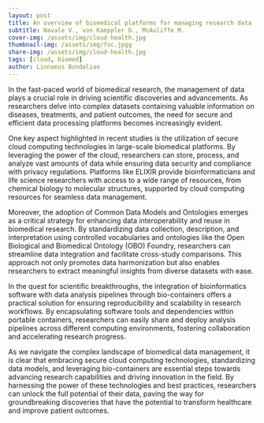 ```yaml
---
layout: post
title: An overview of biomedical platforms for managing research data
subtitle: Navale V., von Kaeppler D., McAuliffe M.
cover-img: /assets/img/cloud-health.jpg
thumbnail-img: /assets/img/foc.jpgg
share-img: /assets/img/cloud-health.jpg
tags: [cloud, biomed]
author: Linnaeus Bundalian
---
```


In the fast-paced world of biomedical research, the management of data plays a crucial role in driving scientific discoveries and advancements. As researchers delve into complex datasets containing valuable information on diseases, treatments, and patient outcomes, the need for secure and efficient data processing platforms becomes increasingly evident.

One key aspect highlighted in recent studies is the utilization of secure cloud computing technologies in large-scale biomedical platforms. By leveraging the power of the cloud, researchers can store, process, and analyze vast amounts of data while ensuring data security and compliance with privacy regulations. Platforms like ELIXIR provide bioinformaticians and life science researchers with access to a wide range of resources, from chemical biology to molecular structures, supported by cloud computing resources for seamless data management.

Moreover, the adoption of Common Data Models and Ontologies emerges as a critical strategy for enhancing data interoperability and reuse in biomedical research. By standardizing data collection, description, and interpretation using controlled vocabularies and ontologies like the Open Biological and Biomedical Ontology (OBO) Foundry, researchers can streamline data integration and facilitate cross-study comparisons. This approach not only promotes data harmonization but also enables researchers to extract meaningful insights from diverse datasets with ease.

In the quest for scientific breakthroughs, the integration of bioinformatics software with data analysis pipelines through bio-containers offers a practical solution for ensuring reproducibility and scalability in research workflows. By encapsulating software tools and dependencies within portable containers, researchers can easily share and deploy analysis pipelines across different computing environments, fostering collaboration and accelerating research progress.

As we navigate the complex landscape of biomedical data management, it is clear that embracing secure cloud computing technologies, standardizing data models, and leveraging bio-containers are essential steps towards advancing research capabilities and driving innovation in the field. By harnessing the power of these technologies and best practices, researchers can unlock the full potential of their data, paving the way for groundbreaking discoveries that have the potential to transform healthcare and improve patient outcomes.

